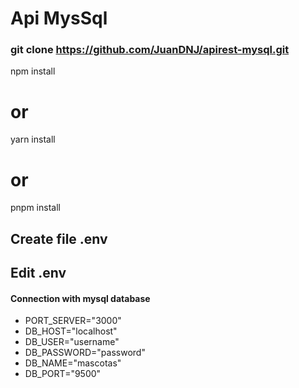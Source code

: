 # Api MysSql
### git clone https://github.com/JuanDNJ/apirest-mysql.git
npm install
# or
yarn install
# or
pnpm install

##  Create file .env
##  Edit .env
#### Connection with mysql database
- PORT_SERVER="3000"
- DB_HOST="localhost"
- DB_USER="username"
- DB_PASSWORD="password"
- DB_NAME="mascotas"
- DB_PORT="9500"
